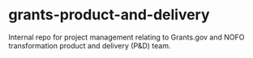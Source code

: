 # grants-product-and-delivery
Internal repo for project management relating to Grants.gov and NOFO transformation product and delivery (P&amp;D) team.

